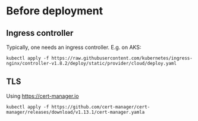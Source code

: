 
# Before deployment

## Ingress controller

Typically, one needs an ingress controller. E.g. on AKS:
```
kubectl apply -f https://raw.githubusercontent.com/kubernetes/ingress-nginx/controller-v1.8.2/deploy/static/provider/cloud/deploy.yaml
```

## TLS

Using https://cert-manager.io

```
kubectl apply -f https://github.com/cert-manager/cert-manager/releases/download/v1.13.1/cert-manager.yamla
```
